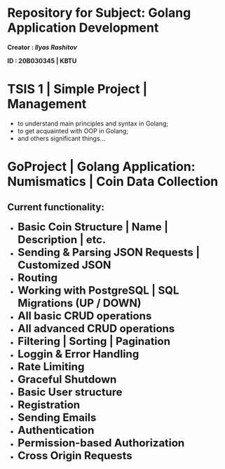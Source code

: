 # Repository for Subject: Golang Application Development
**Creator : _Ilyas Rashitov_**

**ID : 20B030345 | KBTU**

# TSIS 1 | Simple Project | Management
- to understand main principles and syntax in Golang;
- to get acquainted with OOP in Golang;
- and others significant things...

# GoProject | Golang Application: Numismatics | Coin Data Collection
## Current functionality:
* **<span style="font-size: 24px;">Basic Coin Structure | Name | Description | etc.</span>**
* **<span style="font-size: 24px;">Sending & Parsing JSON Requests | Customized JSON</span>**
* **<span style="font-size: 24px;">Routing</span>**
* **<span style="font-size: 24px;">Working with PostgreSQL | SQL Migrations (UP / DOWN)</span>**
* **<span style="font-size: 24px;">All basic CRUD operations </span>**
* **<span style="font-size: 24px;">All advanced CRUD operations</span>**
* **<span style="font-size: 24px;">Filtering | Sorting | Pagination</span>**
* **<span style="font-size: 24px;">Loggin & Error Handling</span>**
* **<span style="font-size: 24px;">Rate Limiting</span>**
* **<span style="font-size: 24px;">Graceful Shutdown</span>**
* **<span style="font-size: 24px;">Basic User structure</span>**
* **<span style="font-size: 24px;">Registration</span>**
* **<span style="font-size: 24px;">Sending Emails</span>**
* **<span style="font-size: 24px;">Authentication</span>**
* **<span style="font-size: 24px;">Permission-based Authorization</span>**
* **<span style="font-size: 24px;">Cross Origin Requests</span>**

